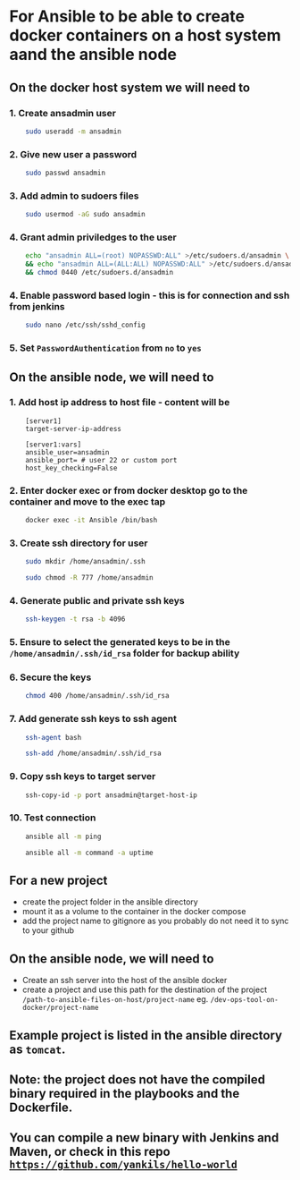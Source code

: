 # For Ansible to be able to create docker containers on a host system aand the ansible node


## On the docker host system we will need to

### 1. Create ansadmin user
```bash 
    sudo useradd -m ansadmin
```
### 2. Give new user a password
```bash 
    sudo passwd ansadmin
```
### 3. Add admin to sudoers files
```bash 
    sudo usermod -aG sudo ansadmin
```

### 4. Grant admin priviledges to the user
```bash
    echo "ansadmin ALL=(root) NOPASSWD:ALL" >/etc/sudoers.d/ansadmin \
    && echo "ansadmin ALL=(ALL:ALL) NOPASSWD:ALL" >/etc/sudoers.d/ansadmin \
    && chmod 0440 /etc/sudoers.d/ansadmin

```

### 4. Enable password based login - this is for connection and ssh from jenkins
```bash
    sudo nano /etc/ssh/sshd_config
```
### 5. Set ```PasswordAuthentication``` from ```no``` to ```yes```

## On the ansible node, we will need to 

### 1. Add host ip address to host file - content will be
```
    [server1]
    target-server-ip-address

    [server1:vars]
    ansible_user=ansadmin
    ansible_port= # user 22 or custom port
    host_key_checking=False
```
### 2. Enter docker exec or from docker desktop go to the container and move to the exec tap
```bash
    docker exec -it Ansible /bin/bash
```

### 3. Create ssh directory for user
```bash 
    sudo mkdir /home/ansadmin/.ssh
```
```bash 
    sudo chmod -R 777 /home/ansadmin
```

### 4. Generate public and private ssh keys
```bash 
    ssh-keygen -t rsa -b 4096
```
### 5. Ensure to select the generated keys to be in the ```/home/ansadmin/.ssh/id_rsa``` folder for backup ability

### 6. Secure the keys
```bash 
    chmod 400 /home/ansadmin/.ssh/id_rsa
```

### 7. Add generate ssh keys to ssh agent
```bash
    ssh-agent bash
```
```bash
    ssh-add /home/ansadmin/.ssh/id_rsa
```


### 9. Copy ssh keys to target server
```bash 
    ssh-copy-id -p port ansadmin@target-host-ip
```
### 10. Test connection 
```bash 
    ansible all -m ping
```
```bash
    ansible all -m command -a uptime
```



## For a new project
- create the project folder in the ansible directory
- mount it as a volume to the container in the docker compose
- add the project name to gitignore as you probably do not need it to sync to your github

## On the ansible node, we will need to 

- Create an ssh server into the host of the ansible docker
- create a project and use this path for the destination of the project ```/path-to-ansible-files-on-host/project-name``` eg. ```/dev-ops-tool-on-docker/project-name```

## Example project is listed in the ansible directory as `tomcat`. 
## Note: the project does not have the compiled binary required in the playbooks and the Dockerfile. 
## You can compile a new binary with Jenkins and Maven, or check in this repo [`https://github.com/yankils/hello-world`](https://github.com/yankils/hello-world) 